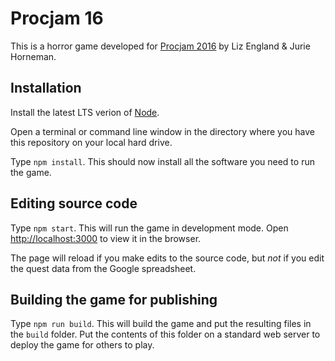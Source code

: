 # Procjam 16

This is a horror game developed for [Procjam 2016](http://www.procjam.com) by Liz England & Jurie Horneman.

## Installation

Install the latest LTS verion of [Node](https://nodejs.org/).

Open a terminal or command line window in the directory where you have this repository on your local hard drive.

Type `npm install`. This should now install all the software you need to run the game.

## Editing source code

Type `npm start`. This will run the game in development mode. Open [http://localhost:3000](http://localhost:3000) to view it in the browser.

The page will reload if you make edits to the source code, but _not_ if you edit the quest data from the Google spreadsheet.

## Building the game for publishing

Type `npm run build`. This will build the game and put the resulting files in the `build` folder. Put the contents of this folder on a standard web server to deploy the game for others to play.


